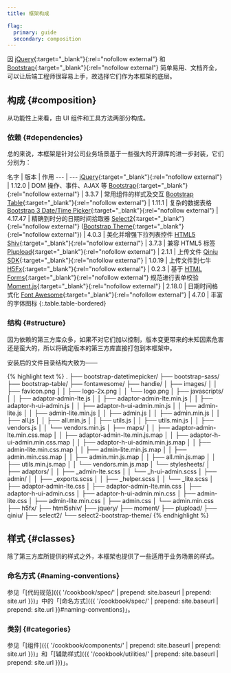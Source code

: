 ```yaml
---
title: 框架构成

flag:
  primary: guide
  secondary: composition
---
```


因 [jQuery](http://jquery.com){:target="_blank"}{:rel="nofollow external"} 和 [Bootstrap](https://getbootstrap.com/docs/3.3/){:target="_blank"}{:rel="nofollow external"} 简单易用、文档齐全，可以让后端工程师很容易上手，故选择它们作为本框架的底层。

## 构成 {#composition}

从功能性上来看，由 UI 组件和工具方法两部分构成。

### 依赖 {#dependencies}

总的来说，本框架是针对公司业务场景基于一些强大的开源库的进一步封装，它们分别为：

名字 | 版本 | 作用
--- | ---
[jQuery](http://jquery.com/){:target="_blank"}{:rel="nofollow external"} | 1.12.0 | DOM 操作、事件、AJAX 等
[Bootstrap](https://getbootstrap.com/docs/3.3/){:target="_blank"}{:rel="nofollow external"} | 3.3.7 | 常用组件的样式及交互
[Bootstrap Table](http://bootstrap-table.wenzhixin.net.cn/){:target="_blank"}{:rel="nofollow external"} | 1.11.1 | 复杂的数据表格
[Bootstrap 3 Date/Time Picker](http://eonasdan.github.io/bootstrap-datetimepicker/){:target="_blank"}{:rel="nofollow external"} | 4.17.47 | 精确到时分的日期时间拾取器
[Select2](http://select2.github.io/){:target="_blank"}{:rel="nofollow external"} ([Bootstrap Theme](https://select2.github.io/select2-bootstrap-theme/){:target="_blank"}{:rel="nofollow external"}) | 4.0.3 | 美化并增强下拉列表控件
[HTML5 Shiv](https://github.com/aFarkas/html5shiv){:target="_blank"}{:rel="nofollow external"} | 3.7.3 | 兼容 HTML5 标签
[Plupload](http://www.plupload.com/){:target="_blank"}{:rel="nofollow external"} | 2.1.1 | 上传文件
[Qiniu SDK](https://github.com/qiniu/js-sdk){:target="_blank"}{:rel="nofollow external"} | 1.0.19 | 上传文件到七牛
[H5Fx](https://ourai.github.io/H5Fx/){:target="_blank"}{:rel="nofollow external"} | 0.2.3 | 基于 [HTML Forms](https://www.w3.org/TR/html5/forms.html){:target="_blank"}{:rel="nofollow external"} 规范进行表单校验
[Moment.js](http://momentjs.com/){:target="_blank"}{:rel="nofollow external"} | 2.18.0 | 日期时间格式化
[Font Awesome](https://fontawesome.com/v4.7.0/){:target="_blank"}{:rel="nofollow external"} | 4.7.0 | 丰富的字体图标
{:.table.table-bordered}

### 结构 {#structure}

因为依赖的第三方库众多，如果不对它们加以控制，版本变更带来的未知因素危害还是蛮大的，所以将确定版本的第三方库直接打包到本框架中。

安装后的文件目录结构大致为——

{% highlight text %}
.
├── bootstrap-datetimepicker/
├── bootstrap-sass/
├── bootstrap-table/
├── fontawesome/
├── handie/
│   ├── images/
│   │   ├── favicon.png
│   │   ├── logo-2x.png
│   │   └── logo.png
│   ├── javascripts/
│   │   ├── adaptor-admin-lte.js
│   │   ├── adaptor-admin-lte.min.js
│   │   ├── adaptor-h-ui-admin.js
│   │   ├── adaptor-h-ui-admin.min.js
│   │   ├── admin-lite.js
│   │   ├── admin-lite.min.js
│   │   ├── admin.js
│   │   ├── admin.min.js
│   │   ├── all.js
│   │   ├── all.min.js
│   │   ├── utils.js
│   │   ├── utils.min.js
│   │   ├── vendors.js
│   │   └── vendors.min.js
│   ├── maps/
│   │   ├── adaptor-admin-lte.min.css.map
│   │   ├── adaptor-admin-lte.min.js.map
│   │   ├── adaptor-h-ui-admin.min.css.map
│   │   ├── adaptor-h-ui-admin.min.js.map
│   │   ├── admin-lite.min.css.map
│   │   ├── admin-lite.min.js.map
│   │   ├── admin.min.css.map
│   │   ├── admin.min.js.map
│   │   ├── all.min.js.map
│   │   ├── utils.min.js.map
│   │   └── vendors.min.js.map
│   └── stylesheets/
│       ├── adaptors/
│       │   ├── _admin-lte.scss
│       │   └── _h-ui-admin.scss
│       ├── admin/
│       │   ├── _exports.scss
│       │   ├── _helper.scss
│       │   └── _lite.scss
│       ├── adaptor-admin-lte.css
│       ├── adaptor-admin-lte.min.css
│       ├── adaptor-h-ui-admin.css
│       ├── adaptor-h-ui-admin.min.css
│       ├── admin-lite.css
│       ├── admin-lite.min.css
│       ├── admin.css
│       └── admin.min.css
├── h5fx/
├── html5shiv/
├── jquery/
├── moment/
├── plupload/
├── qiniu/
├── select2/
└── select2-bootstrap-theme/
{% endhighlight %}

## 样式 {#classes}

除了第三方库所提供的样式之外，本框架也提供了一些适用于业务场景的样式。

### 命名方式 {#naming-conventions}

参见「[代码规范]({{ '/cookbook/spec/' | prepend: site.baseurl | prepend: site.url }})」中的「[命名方式]({{ '/cookbook/spec/' | prepend: site.baseurl | prepend: site.url }}#naming-conventions)」。

### 类别 {#categories}

参见「[组件]({{ '/cookbook/components/' | prepend: site.baseurl | prepend: site.url }})」和「[辅助样式]({{ '/cookbook/utilities/' | prepend: site.baseurl | prepend: site.url }})」。
